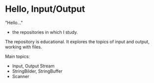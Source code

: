 # Hello, Input/Output

"Hello..." 
- the repositories in which I study.

The repository is educational. It explores the topics of input and output, working with files.

Main topics:
- Input, Output Stream
- StringBilder, StringBuffer
- Scanner
